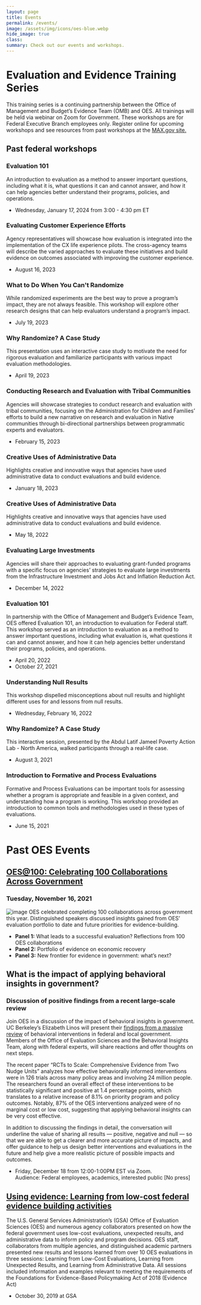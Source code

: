 ```yaml
---
layout: page
title: Events
permalink: /events/
image: /assets/img/icons/oes-blue.webp
hide_image: true
class:
summary: Check out our events and workshops.
---
```

# Evaluation and Evidence Training Series
This training series is a continuing partnership between the Office of Management and Budget’s Evidence Team (OMB) and OES. All trainings will be held via webinar on Zoom for Government. These workshops are for Federal Executive Branch employees only. Register online for upcoming workshops and see resources from past workshops at the <a class="usa-link usa-link--external" href="https://community.max.gov/x/wVkCgg" target="_blank">MAX.gov site.</a> 

## Past federal workshops

### Evaluation 101
An introduction to evaluation as a method to answer important questions, including what it is, what questions it can and cannot answer, and how it can help agencies better understand their programs, policies, and operations.
- Wednesday, January 17, 2024 from 3:00 - 4:30 pm ET

### Evaluating Customer Experience Efforts
Agency representatives will showcase how evaluation is integrated into the implementation of the CX life experience pilots. The cross-agency teams will describe the varied approaches to evaluate these initiatives and build evidence on outcomes associated with improving the customer experience.
- August 16, 2023
  
### What to Do When You Can't Randomize
While randomized experiments are the best way to prove a program’s impact, they are not always feasible. This workshop will explore other research designs that can help evaluators understand a program’s impact.
- July 19, 2023
  
### Why Randomize? A Case Study
This presentation uses an interactive case study to motivate the need for rigorous evaluation and familiarize participants with various impact evaluation methodologies.
- April 19, 2023

### Conducting Research and Evaluation with Tribal Communities
Agencies will showcase strategies to conduct research and evaluation with tribal communities, focusing on the Administration for Children and Families’ efforts to build a new narrative on research and evaluation in Native communities through bi-directional partnerships between programmatic experts and evaluators.
- February 15, 2023
  
### Creative Uses of Administrative Data
Highlights creative and innovative ways that agencies have used administrative data to conduct evaluations and build evidence.
- January 18, 2023
  
### Creative Uses of Administrative Data
Highlights creative and innovative ways that agencies have used administrative data to conduct evaluations and build evidence.
- May 18, 2022

### Evaluating Large Investments
Agencies will share their approaches to evaluating grant-funded programs with a specific focus on agencies’ strategies to evaluate large investments from the Infrastructure Investment and Jobs Act and Inflation Reduction Act.
- December 14, 2022

### Evaluation 101
In partnership with the Office of Management and Budget’s Evidence Team, OES offered Evaluation 101, an introduction to evaluation for Federal staff. This workshop served as an introduction to evaluation as a method to answer important questions, including what evaluation is, what questions it can and cannot answer, and how it can help agencies better understand their programs, policies, and operations.
- April 20, 2022
- October 27, 2021

### Understanding Null Results
This workshop dispelled misconceptions about null results and highlight different uses for and lessons from null results.
- Wednesday, February 16, 2022

### Why Randomize? A Case Study
This interactive session, presented by the Abdul Latif Jameel Poverty Action Lab - North America, walked participants through a real‐life case.
- August 3, 2021

### Introduction to Formative and Process Evaluations
Formative and Process Evaluations can be important tools for assessing whether a program is appropriate and feasible in a given context, and understanding how a program is working. This workshop provided an introduction to common tools and methodologies used in these types of evaluations. 
- June 15, 2021

# Past OES Events
## <a href="{{ site.baseurl}}/oes-at-100" target="_blank">OES@100: Celebrating 100 Collaborations Across Government</a>
### Tuesday, November 16, 2021
![image]({{site.baseurl}}/assets/img/oesat100-subtitle-cropped.webp)
OES celebrated completing 100 collaborations across government this year. Distinguished speakers discussed insights gained from OES’ evaluation portfolio to date and future priorities for evidence-building. 
 - **Panel 1:** What leads to a successful evaluation? Reflections from 100 OES collaborations
 - **Panel 2:** Portfolio of evidence on economic recovery 
 - **Panel 3:** New frontier for evidence in government: what’s next?

## What is the impact of applying behavioral insights in government? 
### Discussion of positive findings from a recent large-scale review
Join OES in a discussion of the impact of behavioral insights in government. UC Berkeley’s Elizabeth Linos will present their <a class="usa-link usa-link--external" href="https://www.nber.org/papers/w27594" target="_blank">findings from a massive review</a> of behavioral interventions in federal and local government. Members of the Office of Evaluation Sciences and the Behavioral Insights Team, along with federal experts, will share reactions and offer thoughts on next steps. 

The recent paper “RCTs to Scale: Comprehensive Evidence from Two Nudge Units” analyzes how effective behaviorally informed interventions were in 126 trials across many policy areas and involving 24 million people. The researchers found an overall effect of these interventions to be statistically significant and positive at 1.4 percentage points, which translates to a relative increase of 8.1% on priority program and policy outcomes.  Notably, 87% of the OES interventions analyzed were of no marginal cost or low cost, suggesting  that applying behavioral insights can be very cost effective. 

In addition to discussing the findings in detail, the conversation will underline the value of sharing all results — positive, negative and null — so that we are able to get a clearer and more accurate picture of impacts, and offer guidance to help us design better interventions and evaluations in the future and help give a more realistic picture of possible impacts and outcomes. 
- Friday, December 18 from 12:00-1:00PM EST via Zoom. 
<br/>Audience: Federal employees, academics, interested public [No press]

## <a href="https://oes.gsa.gov/2019annualevent" target="_blank">Using evidence: Learning from low-cost federal evidence building activities</a>
The U.S. General Services Administration’s (GSA) Office of Evaluation Sciences (OES) and numerous agency collaborators presented on how the federal government uses low-cost evaluations, unexpected results, and administrative data to inform policy and program decisions. OES staff, collaborators from multiple agencies, and distinguished academic partners presented new results and lessons learned from over 10 OES evaluations in three sessions: Learning from Low-Cost Evaluations, Learning from Unexpected Results, and Learning from Administrative Data. All sessions included information and examples relevant to meeting the requirements of the Foundations for Evidence-Based Policymaking Act of 2018 (Evidence Act)
- October 30, 2019 at GSA

